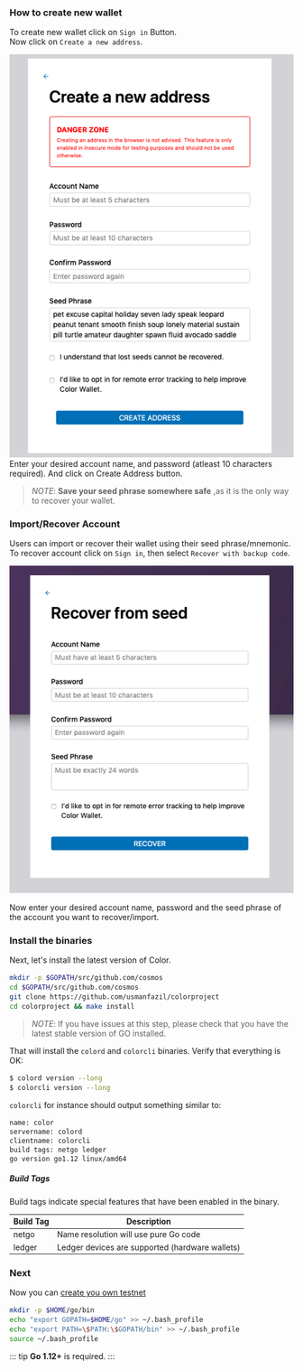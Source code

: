 ### <b>How to create new wallet </b>

To create new wallet click on `Sign in` Button. </br>
Now click on `Create a new address`.

![Create wallet](images/Create-wallet.png) </br>
Enter your desired account name, and password (atleast 10 characters required). And click on Create Address button. </br>


> _NOTE_: **Save your seed phrase somewhere safe** ,as it is the only way to recover your wallet.


### <b>Import/Recover Account </b>

Users can import or recover their wallet using their seed phrase/mnemonic. </br>
To recover account click on `Sign in`, then select `Recover with backup code`. </br>

![Recover account](images/recover.png) </br>

Now enter your desired account name, password and the seed phrase of the account you want to recover/import. 

### Install the binaries

Next, let's install the latest version of Color.

```bash
mkdir -p $GOPATH/src/github.com/cosmos
cd $GOPATH/src/github.com/cosmos
git clone https://github.com/usmanfazil/colorproject
cd colorproject && make install
```

> _NOTE_: If you have issues at this step, please check that you have the latest stable version of GO installed.

That will install the `colord` and `colorcli` binaries. Verify that everything is OK:

```bash
$ colord version --long
$ colorcli version --long
```

`colorcli` for instance should output something similar to:

```
name: color
servername: colord
clientname: colorcli
build tags: netgo ledger
go version go1.12 linux/amd64
```

##### Build Tags

Build tags indicate special features that have been enabled in the binary.

| Build Tag | Description                                     |
| --------- | ----------------------------------------------- |
| netgo     | Name resolution will use pure Go code           |
| ledger    | Ledger devices are supported (hardware wallets) |


<!-- ### Developer Workflow

To test any changes made in the SDK or Tendermint, a `replace` clause needs to be added to `go.mod` providing the correct import path.

- Make appropriate changes
- Add `replace github.com/cosmos/cosmos-sdk => /path/to/clone/cosmos-sdk` to `go.mod`
- Run `make clean install` or `make clean build`
- Test changes -->

### Next

Now you can [create you own testnet](./colord.md)


```bash
mkdir -p $HOME/go/bin
echo "export GOPATH=$HOME/go" >> ~/.bash_profile
echo "export PATH=\$PATH:\$GOPATH/bin" >> ~/.bash_profile
source ~/.bash_profile
```

::: tip
**Go 1.12+** is required.
:::

